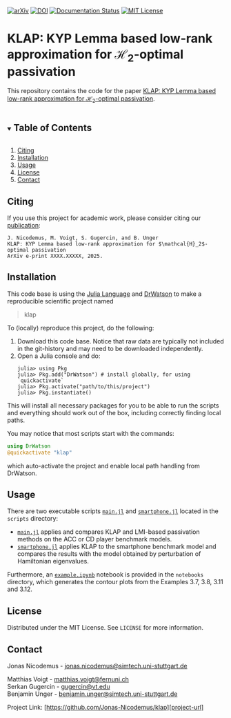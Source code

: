 [![arXiv][arxiv-shield]][arxiv-url]
[![DOI][doi-shield]][doi-url]
[![Documentation Status][docs-shield]][docs-url]
[![MIT License][license-shield]][license-url]

[doi-shield]: https://img.shields.io/badge/DOI-10.XXXX%20%2F%20zenodo.XXXXXXX-blue.svg?style=for-the-badge
[doi-url]: https://doi.org/
[arxiv-shield]: https://img.shields.io/badge/arXiv-XXXX.XXXXX-b31b1b.svg?style=for-the-badge
[arxiv-url]: https://arxiv.org/
[license-shield]: https://img.shields.io/github/license/Jonas-Nicodemus/klap.svg?style=for-the-badge
[license-url]: https://github.com/Jonas-Nicodemus/klap/blob/main/LICENSE
[project-url]:https://github.com/Jonas-Nicodemus/klap/
[docs-shield]:https://img.shields.io/badge/docs-online-blue.svg?style=for-the-badge
[docs-url]:https://jonas-nicodemus.github.io/klap/

# KLAP: KYP Lemma based low-rank approximation for $\mathcal{H}_2$-optimal passivation
This repository contains the code for the paper [KLAP: KYP Lemma based low-rank approximation for $\mathcal{H}_2$-optimal passivation][arxiv-url].

<!-- TABLE OF CONTENTS -->
<details open="open">
  <summary><h2 style="display: inline-block">Table of Contents</h2></summary>
  <ol>
    <li><a href="#citing">Citing</a></li>
    <li><a href="#installation">Installation</a></li>
    <li><a href="#usage">Usage</a></li>
    <li><a href="#license">License</a></li>
    <li><a href="#contact">Contact</a></li>
  </ol>
</details>

## Citing
If you use this project for academic work, please consider citing our
[publication][arxiv-url]:

    J. Nicodemus, M. Voigt, S. Gugercin, and B. Unger
    KLAP: KYP Lemma based low-rank approximation for $\mathcal{H}_2$-optimal passivation
    ArXiv e-print XXXX.XXXXX, 2025.

## Installation
This code base is using the [Julia Language](https://julialang.org/) and
[DrWatson](https://juliadynamics.github.io/DrWatson.jl/stable/)
to make a reproducible scientific project named
> klap

To (locally) reproduce this project, do the following:

1. Download this code base. Notice that raw data are typically not included in the
   git-history and may need to be downloaded independently.
2. Open a Julia console and do:
   ```
   julia> using Pkg
   julia> Pkg.add("DrWatson") # install globally, for using `quickactivate`
   julia> Pkg.activate("path/to/this/project")
   julia> Pkg.instantiate()
   ```

This will install all necessary packages for you to be able to run the scripts and
everything should work out of the box, including correctly finding local paths.

You may notice that most scripts start with the commands:
```julia
using DrWatson
@quickactivate "klap"
```
which auto-activate the project and enable local path handling from DrWatson.

## Usage
There are two executable scripts [`main.jl`](https://github.com/Jonas-Nicodemus/klap/tree/main/scripts/main.jl) and [`smartphone.jl`](https://github.com/Jonas-Nicodemus/klap/tree/main/scripts/smartphone.jl) located in the `scripts` directory:

- [`main.jl`](https://github.com/Jonas-Nicodemus/klap/tree/main/scripts/main.jl) applies and compares KLAP and LMI-based passivation methods on the ACC or CD player benchmark models.
- [`smartphone.jl`](https://github.com/Jonas-Nicodemus/klap/tree/main/scripts/smartphone.jl) applies KLAP to the smartphone benchmark model and compares the results with the model obtained by perturbation of Hamiltonian eigenvalues.

Furthermore, an [`example.ipynb`](https://github.com/Jonas-Nicodemus/klap/tree/main/notebooks/example.ipynb) notebook is provided in the `notebooks` directory, which generates the contour plots from the Examples 3.7, 3.8, 3.11 and 3.12.

## License
Distributed under the MIT License. See `LICENSE` for more information.

## Contact
Jonas Nicodemus - jonas.nicodemus@simtech.uni-stuttgart.de

Matthias Voigt - matthias.voigt@fernuni.ch\
Serkan Gugercin - gugercin@vt.edu\
Benjamin Unger - benjamin.unger@simtech.uni-stuttgart.de

Project Link: [https://github.com/Jonas-Nicodemus/klap][project-url]